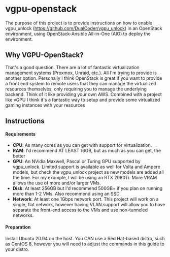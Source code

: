 # vgpu-openstack
The purpose of this project is to provide instructions on how to enable vgpu_unlock (https://github.com/DualCoder/vgpu_unlock) in an OpenStack environment, using OpenStack-Ansible All-in-One (AIO) to deploy the environment.

## Why VGPU-OpenStack?
That's a good question. There are a lot of fantastic virtualization management systems (Proxmox, Unraid, etc.). All I'm trying to provide is another option. Personally I think OpenStack is great if you want to provide a front end system to remote users that they can manage the virtualized resources themselves, only requiring you to manage the underlying backend. Think of it like providing your own AWS. Combined with a project like vGPU I think it's a fantastic way to setup and provide some virtualized gaming instances with your resources 

## Instructions
#### Requirements
* **CPU**: As many cores as you can get with support for virtualization.
* **RAM**: I'd recommend AT LEAST 16GB, but as much as you can get, the better
* **GPU**: An NVidia Maxwell, Pascal or Turing GPU supported by vgpu_unlock. Limited support is available as well for Volta and Ampere models, but check the vgpu_unlock project as new models are added all the time. For my example, I will be using an RTX 2080Ti. More VRAM allows the use of more and/or larger VMs.
* **Disk**: At least 256GB but I'd recommend 500GB+ if you plan on running more than 1-2 VMs. Also recommend using an SSD.
* **Network**: At least one 1Gbps network port. This project will work on a single, flat network, however having VLAN support will allow you to have separate the front-end access to the VMs and use non-tunneled networks.

#### Preparation
Install Ubuntu 20.04 on the host. You CAN use a Red Hat-based distro, such as CentOS 8, however you will need to adjust the commands in this guide to your distro.

